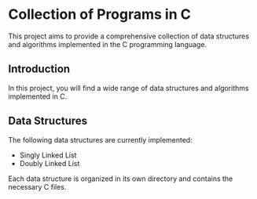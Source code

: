 # Collection of Programs in C

This project aims to provide a comprehensive collection of data structures and algorithms implemented in the C programming language.

## Introduction

In this project, you will find a wide range of data structures and algorithms implemented in C.

## Data Structures

The following data structures are currently implemented:

-   Singly Linked List
-   Doubly Linked List

Each data structure is organized in its own directory and contains the necessary C files.
